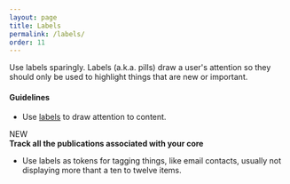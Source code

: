 ```yaml
---
layout: page
title: Labels
permalink: /labels/
order: 11
---
```


Use labels sparingly. Labels (a.k.a. pills) draw a user's attention so they should only be used to highlight things that are new or important.

#### Guidelines
- Use [labels][label-reference] to draw attention to content.
 
<div class="ui blue label">NEW</div> <strong>Track all the publications associated with your core</strong>

- Use labels as tokens for tagging things, like email contacts, usually not displaying more thant a ten to twelve items.

[label-reference]: https://standards.usa.gov/labels/


